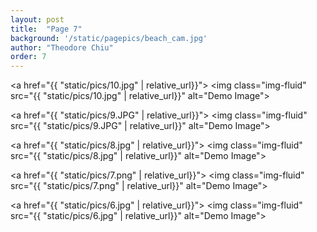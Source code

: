```yaml
---
layout: post
title:  "Page 7"
background: '/static/pagepics/beach_cam.jpg'
author: "Theodore Chiu"
order: 7
---
```


<a href="{{ "static/pics/10.jpg" | relative_url}}">
	<img class="img-fluid" src="{{ "static/pics/10.jpg" | relative_url}}" alt="Demo Image">
</a>

<a href="{{ "static/pics/9.JPG" | relative_url}}">
	<img class="img-fluid" src="{{ "static/pics/9.JPG" | relative_url}}" alt="Demo Image">
</a>

<a href="{{ "static/pics/8.jpg" | relative_url}}">
	<img class="img-fluid" src="{{ "static/pics/8.jpg" | relative_url}}" alt="Demo Image">
</a>

<a href="{{ "static/pics/7.png" | relative_url}}">
	<img class="img-fluid" src="{{ "static/pics/7.png" | relative_url}}" alt="Demo Image">
</a>

<a href="{{ "static/pics/6.jpg" | relative_url}}">
	<img class="img-fluid" src="{{ "static/pics/6.jpg" | relative_url}}" alt="Demo Image">
</a>

